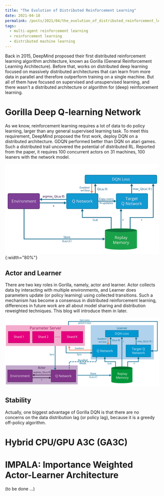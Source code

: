 ```yaml
---
title: "The Evolution of Distributed Reinforcement Learning"
date: 2021-04-18
permalink: /posts/2021/04/the_evolution_of_distributed_reinforcement_learning/
tags:
  - multi-agent reinforcement learning
  - reinforcement learning
  - distributed machine learning
---
```

Back in 2015, DeepMind proposed their first distributed reinforcement learning algorithm architecture, known as Gorilla (General Reinforcement Learning Architecture). Before that, works on distributed deep learning focused on massively distributed architectures that can learn from more data in parallel and therefore outperform training on a single machine. But all of them have focused on supervised and unsupervised learning, and there wasn't a distributed architecture or algorithm for (deep) reinforcement learning.

# Gorilla Deep Q-learning Network

As we know, reinforcement learning requires a lot of data to do policy learning, larger than any general supervised learning task. To meet this requirement, DeepMind proposed the first work, deploy DQN on a distributed architecture. GDQN performed better than DQN on atari games. Such a distributed trail uncovered the potential of distributed RL. Reported from the paper, it requires 100 concurrent actors on 31 machines, 100 leaners with the network model.

![Deep Q-learning Networks](/images/the_evolution_of_drl/dqn.png){:width="80%"}

## Actor and Learner

There are two key roles in Gorilla, namely, actor and learner. Actor collects data by interacting with multiple environments, and Learner does parameters update (or policy learning) using collected transitions. Such a mechanism has become a consensus in distributed reinforcement learning, differences in future work are all about model sharing and distribution reweighted techniques. This blog will introduce them in later.

![Architecture: Gorilla DQN](/images/the_evolution_of_drl/gorilla_architecture.png)

## Stability

Actually, one biggest advantage of Gorilla DQN is that there are no concerns on the data distribution lag (or policy lag), because it is a greedy off-policy algorithm.


# Hybrid CPU/GPU A3C (GA3C)

# IMPALA: Importance Weighted Actor-Learner Architecture

(to be done ...)